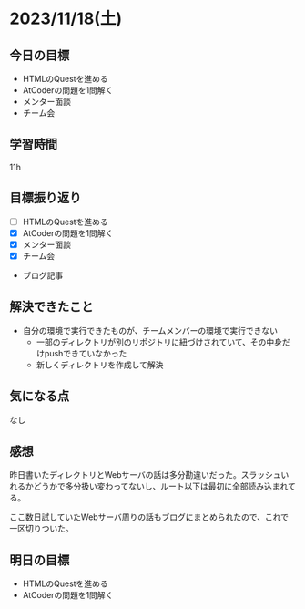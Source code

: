 # 2023/11/18(土)

## 今日の目標
* HTMLのQuestを進める
* AtCoderの問題を1問解く
* メンター面談
* チーム会

## 学習時間
11h

## 目標振り返り
* [ ] HTMLのQuestを進める
* [x] AtCoderの問題を1問解く
* [x] メンター面談
* [x] チーム会
* ブログ記事

## 解決できたこと
- 自分の環境で実行できたものが、チームメンバーの環境で実行できない
  - 一部のディレクトリが別のリポジトリに紐づけされていて、その中身だけpushできていなかった
  - 新しくディレクトリを作成して解決

## 気になる点
なし

## 感想
昨日書いたディレクトリとWebサーバの話は多分勘違いだった。スラッシュいれるかどうかで多分扱い変わってないし、ルート以下は最初に全部読み込まれてる。

ここ数日試していたWebサーバ周りの話もブログにまとめられたので、これで一区切りついた。

## 明日の目標
* HTMLのQuestを進める
* AtCoderの問題を1問解く